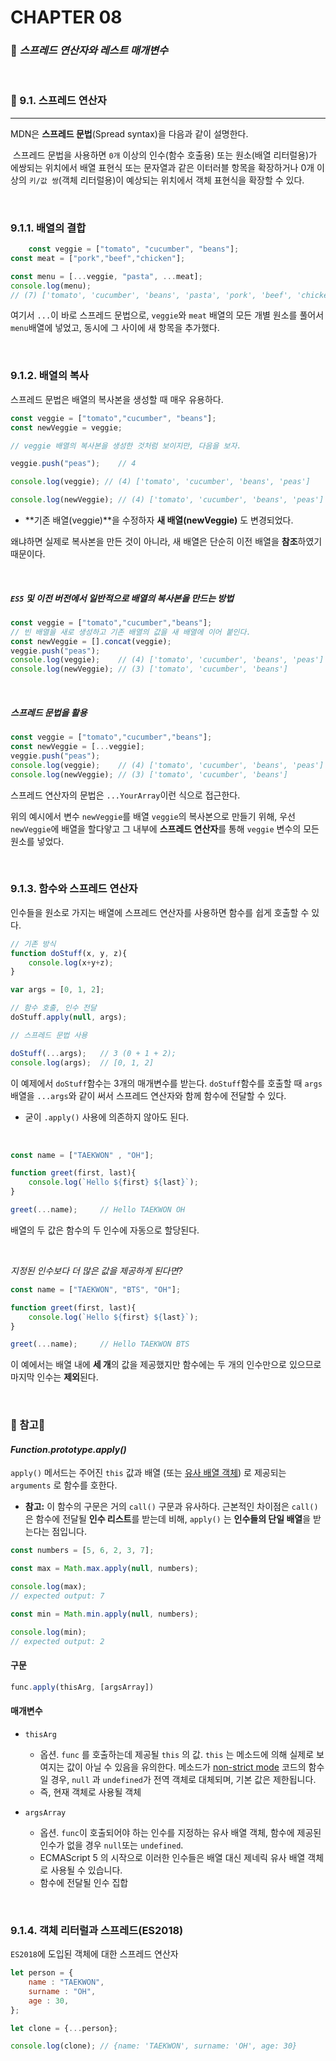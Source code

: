 #  CHAPTER 08

###  :pencil: ***스프레드 연산자와 레스트 매개변수***

<br>

### :page_facing_up: 9.1. 스프레드 연산자

---

MDN은 **스프레드 문법**(Spread syntax)을 다음과 같이 설명한다.

​	스프레드 문법을 사용하면 `0개` 이상의 인수(함수 호출용) 또는 원소(배열 리터럴용)가 에쌍되는 위치에서 배열 표현식 또는 문자열과 같은 이터러블 항목을 확장하거나 0개 이상의 `키/값 쌍`(객체 리터럴용)이 예상되는 위치에서 객체 표현식을 확장할 수 있다.

<br>

### 9.1.1. 배열의 결합

```javascript
	const veggie = ["tomato", "cucumber", "beans"];
const meat = ["pork","beef","chicken"];

const menu = [...veggie, "pasta", ...meat];
console.log(menu);
// (7) ['tomato', 'cucumber', 'beans', 'pasta', 'pork', 'beef', 'chicken']
```

여기서 `...`이 바로 스프레드 문법으로, `veggie`와 `meat` 배열의 모든 개별 원소를 풀어서 `menu`배열에 넣었고, 동시에 그 사이에 새 항목을 추가했다.

<br>

### 9.1.2. 배열의 복사

스프레드 문법은 배열의 복사본을 생성할 때 매우 유용하다.

```javascript
const veggie = ["tomato","cucumber", "beans"];
const newVeggie = veggie;

// veggie 배열의 복사본을 생성한 것처럼 보이지만, 다음을 보자.

veggie.push("peas");	// 4

console.log(veggie); // (4) ['tomato', 'cucumber', 'beans', 'peas']

console.log(newVeggie);	// (4) ['tomato', 'cucumber', 'beans', 'peas']
```

- **기존 배열(veggie)**을 수정하자 **새 배열(newVeggie)** 도 변경되었다.

왜냐하면 실제로 복사본을 만든 것이 아니라, 새 배열은 단순히 이전 배열을 **참조**하였기 때문이다.

<br>

##### `ES5` 및 이전 버전에서 일반적으로 배열의 복사본을 만드는 방법

```javascript
const veggie = ["tomato","cucumber","beans"];
// 빈 배열을 새로 생성하고 기존 배열의 값을 새 배열에 이어 붙인다.
const newVeggie = [].concat(veggie);
veggie.push("peas");
console.log(veggie);	// (4) ['tomato', 'cucumber', 'beans', 'peas']
console.log(newVeggie);	// (3) ['tomato', 'cucumber', 'beans']
```

<br>

##### 스프레드 문법을 활용

```javascript
const veggie = ["tomato","cucumber","beans"];
const newVeggie = [...veggie];
veggie.push("peas");
console.log(veggie);	// (4) ['tomato', 'cucumber', 'beans', 'peas']
console.log(newVeggie);	// (3) ['tomato', 'cucumber', 'beans']
```

스프레드 연산자의 문법은 `...YourArray`이런 식으로 접근한다. 

위의 예시에서 변수 `newVeggie`를 배열 `veggie`의 복사본으로 만들기 위해, 우선 `newVeggie`에 배열을 할다앟고 그 내부에 **스프레드 연산자**를 통해 `veggie` 변수의 모든 원소를 넣었다.

<br>

### 9.1.3. 함수와 스프레드 연산자

인수들을 원소로 가지는 배열에 스프레드 연산자를 사용하면 함수를 쉽게 호출할 수 있다.

```javascript
// 기존 방식
function doStuff(x, y, z){
    console.log(x+y+z);
}

var args = [0, 1, 2];

// 함수 호출, 인수 전달
doStuff.apply(null, args);

// 스프레드 문법 사용

doStuff(...args);	// 3 (0 + 1 + 2);
console.log(args);	// [0, 1, 2]
```

이 예제에서 `doStuff`함수는 3개의 매개변수를 받는다. `doStuff`함수를 호출할 때 `args`배열을 `...args`와 같이 써서 스프레드 연산자와 함께 함수에 전달할 수 있다.

- 굳이 `.apply()` 사용에 의존하지 않아도 된다.

<br>

```javascript
const name = ["TAEKWON" , "OH"];

function greet(first, last){
    console.log(`Hello ${first} ${last}`);
}

greet(...name);		// Hello TAEKWON OH
```

배열의 두 값은 함수의 두 인수에 자동으로 할당된다.

<br>

_지정된 인수보다 더 많은 값을 제공하게 된다면?_

```javascript
const name = ["TAEKWON", "BTS", "OH"];

function greet(first, last){
    console.log(`Hello ${first} ${last}`);
}

greet(...name);		// Hello TAEKWON BTS
```

이 예에서는 배열 내에 **세 개**의 값을 제공했지만 함수에는 두 개의 인수만으로 있으므로 마지막 인수는 **제외**된다.

<br>

### :diamond_shape_with_a_dot_inside: 참고:diamond_shape_with_a_dot_inside:

#### _Function.prototype.apply()_

`apply()` 메서드는 주어진 `this` 값과 배열 (또는 [유사 배열 객체](https://developer.mozilla.org/en-US/docs/Web/JavaScript/Guide#working_with_array-like_objects)) 로 제공되는 `arguments` 로 함수를 호한다.

- **참고:** 이 함수의 구문은 거의 `call()` 구문과 유사하다. 근본적인 차이점은 `call()` 은 함수에 전달될 **인수 리스트**를 받는데 비해, `apply()` 는 **인수들의 단일 배열**을 받는다는 점입니다.

```javascript
const numbers = [5, 6, 2, 3, 7];

const max = Math.max.apply(null, numbers);

console.log(max);
// expected output: 7

const min = Math.min.apply(null, numbers);

console.log(min);
// expected output: 2
```

#### 구문

```javascript
func.apply(thisArg, [argsArray])
```

#### 매개변수

- `thisArg`
  - 옵션. `func` 를 호출하는데 제공될 `this` 의 값. `this` 는 메소드에 의해 실제로 보여지는 값이 아닐 수 있음을 유의한다. 메소드가 [non-strict mode](https://developer.mozilla.org/ko/docs/Web/JavaScript/Reference/Strict_mode) 코드의 함수일 경우, `null` 과 `undefined`가 전역 객체로 대체되며, 기본 값은 제한됩니다.
  - 즉, 현재 객체로 사용될 객체

- `argsArray`
  - 옵션. `func`이 호출되어야 하는 인수를 지정하는 유사 배열 객체, 함수에 제공된 인수가 없을 경우 `null`또는 `undefined`. 
  - ECMAScript 5 의 시작으로 이러한 인수들은 배열 대신 제네릭 유사 배열 객체로 사용될 수 있습니다.
  - 함수에 전달될 인수 집합

<br>

### 9.1.4. 객체 리터럴과 스프레드(ES2018)

 `ES2018`에 도입된 객체에 대한 스프레드 연산자

```javascript
let person = {
    name : "TAEKWON",
    surname : "OH",
    age : 30,
};

let clone = {...person};

console.log(clone);	// {name: 'TAEKWON', surname: 'OH', age: 30}
```

<br>

<br>
